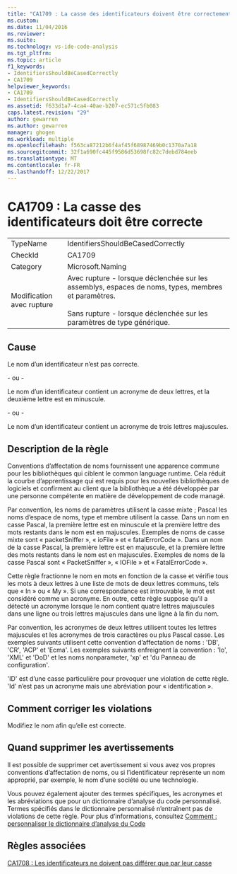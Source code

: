 ```yaml
---
title: "CA1709 : La casse des identificateurs doivent être correctement | Documents Microsoft"
ms.custom: 
ms.date: 11/04/2016
ms.reviewer: 
ms.suite: 
ms.technology: vs-ide-code-analysis
ms.tgt_pltfrm: 
ms.topic: article
f1_keywords:
- IdentifiersShouldBeCasedCorrectly
- CA1709
helpviewer_keywords:
- CA1709
- IdentifiersShouldBeCasedCorrectly
ms.assetid: f633d1a7-4ca4-40ae-b207-ec571c5fb083
caps.latest.revision: "29"
author: gewarren
ms.author: gewarren
manager: ghogen
ms.workload: multiple
ms.openlocfilehash: f563ca87212b6f4af45f68987469b0c1370a7a18
ms.sourcegitcommit: 32f1a690fc445f9586d53698fc82c7debd784eeb
ms.translationtype: MT
ms.contentlocale: fr-FR
ms.lasthandoff: 12/22/2017
---
```

# <a name="ca1709-identifiers-should-be-cased-correctly"></a>CA1709 : La casse des identificateurs doit être correcte
|||  
|-|-|  
|TypeName|IdentifiersShouldBeCasedCorrectly|  
|CheckId|CA1709|  
|Category|Microsoft.Naming|  
|Modification avec rupture|Avec rupture - lorsque déclenchée sur les assemblys, espaces de noms, types, membres et paramètres.<br /><br /> Sans rupture - lorsque déclenchée sur les paramètres de type générique.|  
  
## <a name="cause"></a>Cause  
 Le nom d’un identificateur n’est pas correcte.  
  
 \- ou -  
  
 Le nom d’un identificateur contient un acronyme de deux lettres, et la deuxième lettre est en minuscule.  
  
 \- ou -  
  
 Le nom d’un identificateur contient un acronyme de trois lettres majuscules.  
  
## <a name="rule-description"></a>Description de la règle  
 Conventions d’affectation de noms fournissent une apparence commune pour les bibliothèques qui ciblent le common language runtime. Cela réduit la courbe d’apprentissage qui est requis pour les nouvelles bibliothèques de logiciels et confirment au client que la bibliothèque a été développée par une personne compétente en matière de développement de code managé.  
  
 Par convention, les noms de paramètres utilisent la casse mixte ; Pascal les noms d’espace de noms, type et membre utilisent la casse. Dans un nom en casse Pascal, la première lettre est en minuscule et la première lettre des mots restants dans le nom est en majuscules. Exemples de noms de casse mixte sont « packetSniffer », « ioFile » et « fatalErrorCode ». Dans un nom de la casse Pascal, la première lettre est en majuscule, et la première lettre des mots restants dans le nom est en majuscules. Exemples de noms de la casse Pascal sont « PacketSniffer », « IOFile » et « FatalErrorCode ».  
  
 Cette règle fractionne le nom en mots en fonction de la casse et vérifie tous les mots à deux lettres à une liste de mots de deux lettres communs, tels que « In » ou « My ». Si une correspondance est introuvable, le mot est considéré comme un acronyme. En outre, cette règle suppose qu’il a détecté un acronyme lorsque le nom contient quatre lettres majuscules dans une ligne ou trois lettres majuscules dans une ligne à la fin du nom.  
  
 Par convention, les acronymes de deux lettres utilisent toutes les lettres majuscules et les acronymes de trois caractères ou plus Pascal casse. Les exemples suivants utilisent cette convention d’affectation de noms : 'DB', 'CR', 'ACP' et 'Ecma'. Les exemples suivants enfreignent la convention : 'Io', 'XML' et 'DoD' et les noms nonparameter, 'xp' et 'du Panneau de configuration'.  
  
 'ID' est d’une casse particulière pour provoquer une violation de cette règle. 'Id' n’est pas un acronyme mais une abréviation pour « identification ».  
  
## <a name="how-to-fix-violations"></a>Comment corriger les violations  
 Modifiez le nom afin qu’elle est correcte.  
  
## <a name="when-to-suppress-warnings"></a>Quand supprimer les avertissements  
 Il est possible de supprimer cet avertissement si vous avez vos propres conventions d’affectation de noms, ou si l’identificateur représente un nom approprié, par exemple, le nom d’une société ou une technologie.  
  
 Vous pouvez également ajouter des termes spécifiques, les acronymes et les abréviations que pour un dictionnaire d’analyse du code personnalisé. Termes spécifiés dans le dictionnaire personnalisé n’entraînent pas de violations de cette règle. Pour plus d’informations, consultez [Comment : personnaliser le dictionnaire d’analyse du Code](../code-quality/how-to-customize-the-code-analysis-dictionary.md)  
  
## <a name="related-rules"></a>Règles associées  
 [CA1708 : Les identificateurs ne doivent pas différer que par leur casse](../code-quality/ca1708-identifiers-should-differ-by-more-than-case.md)